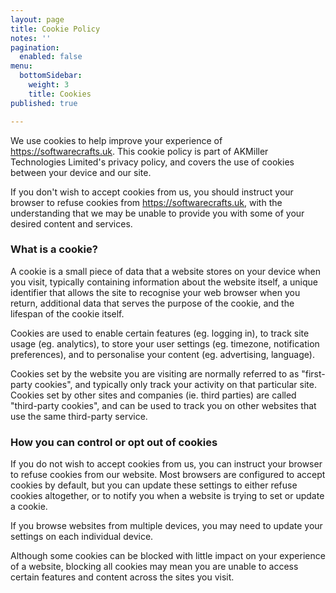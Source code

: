 ```yaml
---
layout: page
title: Cookie Policy
notes: ''
pagination:
  enabled: false
menu:
  bottomSidebar:
    weight: 3
    title: Cookies
published: true

---
```

<p>
  We use cookies to help improve your experience of
  <a href="https://softwarecrafts.uk">https://softwarecrafts.uk</a>. This cookie
  policy is part of AKMiller Technologies Limited's privacy policy,
  and covers the use of cookies between your device and our site.
</p>
<p >
  If you don't wish to accept cookies from us, you should instruct
  your browser to refuse cookies from
  <a href="https://softwarecrafts.uk">https://softwarecrafts.uk</a>, with the
  understanding that we may be unable to provide you with some of your
  desired content and services.
</p>
<h3>What is a cookie?</h3>
<p >
  A cookie is a small piece of data that a website stores on your
  device when you visit, typically containing information about the
  website itself, a unique identifier that allows the site to
  recognise your web browser when you return, additional data that
  serves the purpose of the cookie, and the lifespan of the cookie
  itself.
</p>
<p >
  Cookies are used to enable certain features (eg. logging in), to
  track site usage (eg. analytics), to store your user settings (eg.
  timezone, notification preferences), and to personalise your content
  (eg. advertising, language).
</p>
<p >
  Cookies set by the website you are visiting are normally referred to
  as "first-party cookies", and typically only track your activity on
  that particular site. Cookies set by other sites and companies (ie.
  third parties) are called "third-party cookies", and can be used to
  track you on other websites that use the same third-party service.
</p>
<h3>
  How you can control or opt out of cookies
</h3>
<p >
  If you do not wish to accept cookies from us, you can instruct your
  browser to refuse cookies from our website. Most browsers are
  configured to accept cookies by default, but you can update these
  settings to either refuse cookies altogether, or to notify you when
  a website is trying to set or update a cookie.
</p>
<p >
  If you browse websites from multiple devices, you may need to update
  your settings on each individual device.
</p>
<p >
  Although some cookies can be blocked with little impact on your
  experience of a website, blocking all cookies may mean you are
  unable to access certain features and content across the sites you
  visit.
</p>
